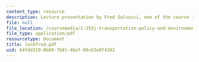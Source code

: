 ```yaml
---
content_type: resource
description: Lecture presentation by Fred Salvucci, one of the course instructors.
file: null
file_location: /coursemedia/1-253j-transportation-policy-and-environmental-limits-spring-2004/64fdd3190b097b9146ef00c63e8f4382_lec6fred.pdf
file_type: application/pdf
resourcetype: Document
title: lec6fred.pdf
uid: 64fdd319-0b09-7b91-46ef-00c63e8f4382
---
```

